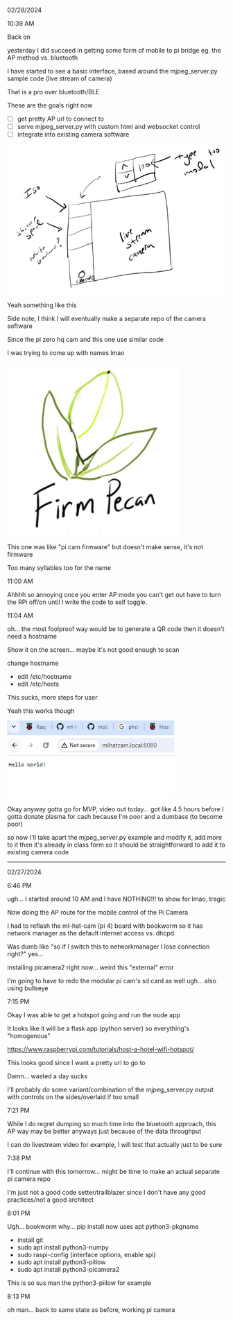 02/28/2024

10:39 AM

Back on

yesterday I did succeed in getting some form of mobile to pi bridge eg. the AP method vs. bluetooth

I have started to see a basic interface, based around the mjpeg_server.py sample code (live stream of camera)

That is a pro over bluetooth/BLE

These are the goals right now

- [ ] get pretty AP url to connect to
- [ ] serve mjpeg_server.py with custom html and websocket control
- [ ] integrate into existing camera software

<img src="./devlog-images/basic-camera-ui.JPG"/>

Yeah something like this

Side note, I think I will eventually make a separate repo of the camera software

Since the pi zero hq cam and this one use similar code

I was trying to come up with names lmao

<img src="./devlog-images/firm-pecan-logo.JPG"/>

This one was like "pi cam firmware" but doesn't make sense, it's not firmware

Too many syllables too for the name

11:00 AM

Ahhhh so annoying once you enter AP mode you can't get out have to turn the RPi off/on until I write the code to self toggle.

11:04 AM

oh... the most foolproof way would be to generate a QR code then it doesn't need a hostname

Show it on the screen... maybe it's not good enough to scan

change hostname

- edit /etc/hostname
- edit /etc/hosts

This sucks, more steps for user

Yeah this works though

<img src="./devlog-images/hostname-ex.JPG"/>

Okay anyway gotta go for MVP, video out today... got like 4.5 hours before I gotta donate plasma for cash because I'm poor and a dumbass (to become poor)

so now I'll take apart the mjpeg_server.py example and modify it, add more to it then it's already in class form so it should be straightforward to add it to existing camera code



---

02/27/2024

6:46 PM

ugh... I started around 10 AM and I have NOTHING!!! to show for lmao, tragic

Now doing the AP route for the mobile control of the Pi Camera

I had to reflash the ml-hat-cam (pi 4) board with bookworm so it has network manager as the default internet access vs. dhcpd

Was dumb like "so if I switch this to networkmanager I lose connection right?" yes...

installing picamera2 right now... weird this "external" error

I'm going to have to redo the modular pi cam's sd card as well ugh... also using bullseye

7:15 PM

Okay I was able to get a hotspot going and run the node app

It looks like it will be a flask app (python server) so everything's "homogenous"

https://www.raspberrypi.com/tutorials/host-a-hotel-wifi-hotspot/

This looks good since I want a pretty url to go to

Damn... wasted a day sucks

I'll probably do some variant/combination of the mjpeg_server.py output with controls on the sides/overlaid if too small

7:21 PM

While I do regret dumping so much time into the bluetooth approach, this AP way may be better anyways just because of the data throughput

I can do livestream video for example, I will test that actually just to be sure

7:38 PM

I'll continue with this tomorrow... might be time to make an actual separate pi camera repo

I'm just not a good code setter/trailblazer since I don't have any good practices/not a good architect

8:01 PM

Ugh... bookworm why... pip install now uses apt python3-pkgname

- install git
- sudo apt install python3-numpy
- sudo raspi-config (interface options, enable spi)
- sudo apt install python3-pillow
- sudo apt install python3-picamera2

This is so sus man the python3-pillow for example

8:13 PM

oh man... back to same state as before, working pi camera
